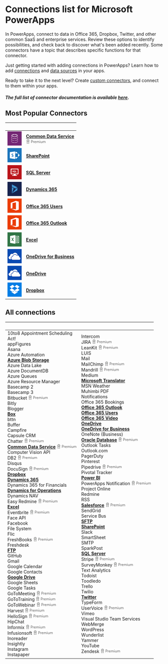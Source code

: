 <properties
	pageTitle="List of connections | Microsoft PowerApps"
	description="Overview of all the available connections you can use to build apps"
	services=""
	suite="powerapps"
	documentationCenter=""
	authors="archnair"
	manager="anneta"
	editor=""
    tags=""/>

<tags
	ms.service="powerapps"
	ms.workload="na"
	ms.tgt_pltfrm="na"
	ms.devlang="na"
	ms.topic="article"
	ms.date="02/08/2017"
	ms.author="archanan"/>

# Connections list for Microsoft PowerApps #
In PowerApps, connect to data in Office 365, Dropbox, Twitter, and other common SaaS and enterprise services. Review these options to identify possibilities, and check back to discover what's been added recently. Some connectors have a topic that describes specific functions for that connector.

Just getting started with adding connections in PowerApps? Learn how to add [connections](add-manage-connections.md) and [data sources](add-data-connection.md) in your apps.

Ready to take it to the next level? Create [custom connectors](register-custom-api.md), and connect to them within your apps.

##### The full list of connector documentation is available [here](https://docs.microsoft.com/en-us/connectors/). #####

## Most Popular Connectors ##
| &nbsp; | &nbsp; |
|---|---|
|![](./media/connections-list/cdm.png) |[**Common Data Service**](data-platform-intro.md)<br>![](./media/connections-list/premium.png)|
|![](./media/connections-list/sharepoint.png) |[**SharePoint**](./connections/connection-sharepoint-online.md)|
|![](./media/connections-list/sql.png) |[**SQL Server**](./connections/connection-azure-sqldatabase.md)|
|![](./media/connections-list/dynamics-365.png) |[**Dynamics 365**](./connections/connection-dynamics-crmonline.md)|
|![](./media/connections-list/office365.png) |[**Office 365 Users**](./connections/connection-office365-users.md)|
|![](./media/connections-list/office365.png) |[**Office 365 Outlook**](./connections/connection-office365-outlook.md)|
|![](./media/connections-list/excel.png) |[**Excel**](./connections/connection-excel.md)|
|![](./media/connections-list/onedrive.png) |[**OneDrive for Business**](cloud-storage-blob-connections.md)|
|![](./media/connections-list/onedrive.png) |[**OneDrive**](cloud-storage-blob-connections.md)|
|![](./media/connections-list/dropbox.png) |[**Dropbox**](cloud-storage-blob-connections.md)|

## All connections ##
| &nbsp; | &nbsp; |
|---|---|
|10to8 Appointment Scheduling<br>Act!<br>appFigures<br>Asana<br>Azure Automation<br>[**Azure Blob Storage**](./connections/cloud-storage-blob-connections.md)<br>Azure Data Lake<br>Azure DocumentDB<br>Azure Queues<br>Azure Resource Manager<br>Basecamp 2<br>Basecamp 3<br>Bitbucket ![](./media/connections-list/premium.png)<br>Bitly<br>Blogger<br>[**Box**](./connections/cloud-storage-blob-connections.md)<br>bttn<br>Buffer<br>Campfire<br>Capsule CRM<br>Chatter ![](./media/connections-list/premium.png)<br>[**Common Data Service**](data-platform-intro.md) ![](./media/connections-list/premium.png)<br>Computer Vision API<br>DB2 ![](./media/connections-list/premium.png)<br>Disqus<br>DocuSign ![](./media/connections-list/premium.png)<br>[**Dropbox**](./connections/cloud-storage-blob-connections.md)<br>[**Dynamics 365**](./connections/connection-dynamics-crmonline.md)<br>Dynamics 365 for Financials<br>[**Dynamics for Operations**](./connections/connection-dynamicsax.md)<br>Dynamics NAV<br>Easy Redmine ![](./media/connections-list/premium.png)<br>[**Excel**](./connections/connection-excel.md)<br>Eventbrite ![](./media/connections-list/premium.png)<br>Face API<br>Facebook<br>File System<br>Flic<br>FreshBooks ![](./media/connections-list/premium.png)<br>Freshdesk<br>[**FTP**](./connections/connection-ftp.md)<br>GitHub<br>Gmail<br>Google Calendar<br>Google Contacts<br>[**Google Drive**](./connections/cloud-storage-blob-connections.md)<br>Google Sheets<br>Google Tasks<br>GoToMeeting ![](./media/connections-list/premium.png)<br>GoToTraining ![](./media/connections-list/premium.png)<br>GoToWebinar ![](./media/connections-list/premium.png)<br>Harvest ![](./media/connections-list/premium.png)<br>HelloSign ![](./media/connections-list/premium.png)<br>HipChat<br>Informix ![](./media/connections-list/premium.png)<br>Infusionsoft ![](./media/connections-list/premium.png)<br>Inoreader<br>Insightly<br>Instagram<br>Instapaper|Intercom<br>JIRA ![](./media/connections-list/premium.png)<br>LeanKit ![](./media/connections-list/premium.png)<br>LUIS<br>Mail<br>MailChimp ![](./media/connections-list/premium.png)<br>Mandrill ![](./media/connections-list/premium.png)<br>Medium<br>[**Microsoft Translator**](./connections/connection-microsoft-translator.md)<br>MSN Weather<br>Muhimbi PDF<br>Notifications<br>Office 365 Bookings<br>[**Office 365 Outlook**](./connections/connection-office365-outlook.md)<br>[**Office 365 Users**](./connections/connection-office365-users.md)<br>[**Office 365 Video**](./connections/connection-office365-video.md)<br>[**OneDrive**](./connections/cloud-storage-blob-connections.md)<br>[**OneDrive for Business**](./connections/cloud-storage-blob-connections.md)<br>OneNote (Business)<br>[**Oracle Database**](./connections/connection-oracledb.md) ![](./media/connections-list/premium.png)<br>Outlook Tasks<br>Outlook.com<br>PagerDuty<br>Pinterest<br>Pipedrive ![](./media/connections-list/premium.png)<br>Pivotal Tracker<br>[**Power BI**](./connections/connection-powerbi.md)<br>PowerApps Notification ![](./media/connections-list/premium.png)<br>Project Online<br>Redmine<br>RSS<br>[**Salesforce**](./connections/connection-salesforce.md) ![](./media/connections-list/premium.png)<br>SendGrid<br>Service Bus<br>[**SFTP**](./connections/connection-sftp.md)<br>[**SharePoint**](./connections/connection-sharepoint-online.md)<br>Slack<br>SmartSheet<br>SMTP<br>SparkPost<br>[**SQL Server**](./connections/connection-azure-sqldatabase.md)<br>Stripe ![](./media/connections-list/premium.png)<br>SurveyMonkey ![](./media/connections-list/premium.png)<br>Text Analytics<br>Todoist<br>Toodledo<br>Trello<br>Twilio<br>[**Twitter**](./connections/connection-twitter.md)<br>TypeForm<br>UserVoice ![](./media/connections-list/premium.png)<br>Vimeo<br>Visual Studio Team Services<br>WebMerge<br>WordPress<br>Wunderlist<br>Yammer<br>YouTube<br>Zendesk ![](./media/connections-list/premium.png)|
